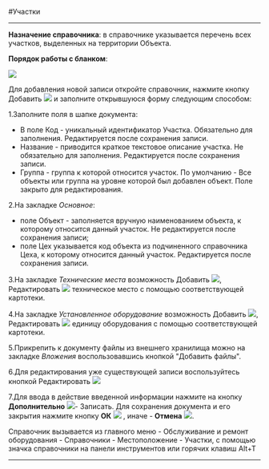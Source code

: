 ﻿#Участки

----------
**Назначение справочника**: в справочнике указывается перечень всех участков, выделенных на территории Объекта.

**Порядок работы с бланком**:

![](topic:EquipmentRegistry.EquipmentRegistry.AddFiles.Screenshot_11268.jpg)

Для добавления новой записи откройте справочник, нажмите кнопку Добавить   ![](topic:EquipmentRegistry.EquipmentRegistry.AddFiles.Btn_Add.png) и заполните открывшуюся форму следующим способом:

1.Заполните поля в шапке документа:

- В поле Код -  уникальный идентификатор Участка. Обязательно для заполнения.  Редактируется после сохранения записи.
- Название - приводится краткое текстовое описание участка. Не обязательно для заполнения. Редактируется после сохранения записи.
- Группа - группа к которой относится участок. По умолчанию - Все объекты или группа на уровне которой был добавлен объект. Поле закрыто для редактирования.


2.На закладке *Основное*:

- поле Объект  - заполняется вручную наименованием объекта, к которому относится данный участок. Не редактируется после сохранения записи;
- поле Цех  указывается код объекта из подчиненного справочника Цеха, к которому относится данный участок. Редактируется после сохранения записи.

3.На закладке *Технические места* возможность Добавить  ![](topic:EquipmentRegistry.EquipmentRegistry.AddFiles.Btn_Add.png), Редактировать  ![](topic:EquipmentRegistry.EquipmentRegistry.AddFiles.Btn_Edit.png) техническое место с помощью соответствующей картотеки.

4.На закладке *Установленное оборудование* возможность Добавить  ![](topic:EquipmentRegistry.EquipmentRegistry.AddFiles.Btn_Add.png), Редактировать  ![](topic:EquipmentRegistry.EquipmentRegistry.AddFiles.Btn_Edit.png) единицу оборудования с помощью соответствующей картотеки. 


5.Прикрепить к документу файлы из внешнего хранилища можно на закладке *Вложения* воспользовавшись кнопкой "Добавить файлы".


6.Для редактирования уже существующей записи воспользуйтесь кнопкой Редактировать ![](topic:EquipmentRegistry.EquipmentRegistry.AddFiles.Btn_Edit.png)

7.Для ввода в действие введенной информации нажмите на кнопку **Дополнительно** ![](topic:EquipmentRegistry.EquipmentRegistry.AddFiles.Btn_OK.png)- Записать.
Для сохранения документа и его закрытия нажмите кнопку **ОК**
 ![](topic:EquipmentRegistry.EquipmentRegistry.AddFiles.Btn_Post.png) , иначе  -  **Отмена** ![](topic:Com.AddFiles.Buttons.Btn_CloseCancel.png).



Справочник вызывается из главного меню - Обслуживание и ремонт оборудования - Справочники - Местоположение - Участки, с помощью значка справочники на панели инструментов или горячих клавиш  Alt+T 


----------
